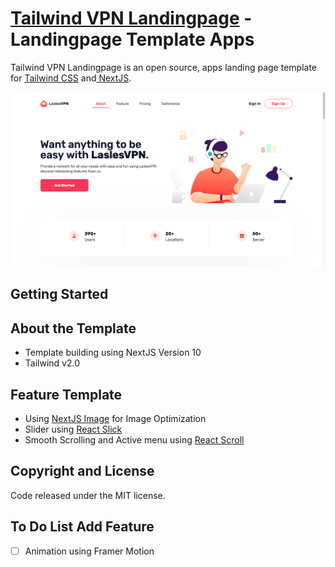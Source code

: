 # [Tailwind VPN Landingpage](https://next-landing-vpn.vercel.app/) - Landingpage Template Apps

Tailwind VPN Landingpage is an open source, apps landing page template for [Tailwind CSS](https://tailwindcss.com/) and[ NextJS](nextjs.org/).

![Landing Page](./landingpage.png)

## Getting Started


## About the Template

- Template building using NextJS Version 10
- Tailwind v2.0

## Feature Template

- Using [NextJS Image](https://nextjs.org/docs/api-reference/next/image) for Image Optimization
- Slider using [React Slick](https://react-slick.neostack.com/docs/api)
- Smooth Scrolling and Active menu using [React Scroll](https://www.npmjs.com/package/react-scroll)

## Copyright and License

Code released under the MIT license.

## To Do List Add Feature

- [ ] Animation using Framer Motion
